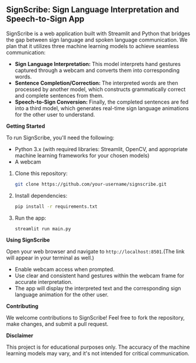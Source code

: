 ## SignScribe: Sign Language Interpretation and Speech-to-Sign App

SignScribe is a web application built with Streamlit and Python that bridges the gap between sign language and spoken language communication. We plan that it utilizes three machine learning models to achieve seamless communication:

* **Sign Language Interpretation:** This model interprets hand gestures captured through a webcam and converts them into corresponding words.
* **Sentence Completion/Correction:** The interpreted words are then processed by another model, which constructs grammatically correct and complete sentences from them.
* **Speech-to-Sign Conversion:** Finally, the completed sentences are fed into a third model, which generates real-time sign language animations for the other user to understand.

**Getting Started**

To run SignScribe, you'll need the following:

* Python 3.x (with required libraries: Streamlit, OpenCV, and appropriate machine learning frameworks for your chosen models)
* A webcam

1. Clone this repository:

   ```bash
   git clone https://github.com/your-username/signscribe.git
   ```

2. Install dependencies:

   ```bash
   pip install -r requirements.txt
   ```

3. Run the app:

   ```bash
   streamlit run main.py
   ```

**Using SignScribe**

Open your web browser and navigate to `http://localhost:8501`.(The link will appear in your terminal as well.)

* Enable webcam access when prompted.
* Use clear and consistent hand gestures within the webcam frame for accurate interpretation.
* The app will display the interpreted text and the corresponding sign language animation for the other user.

**Contributing**

We welcome contributions to SignScribe! Feel free to fork the repository, make changes, and submit a pull request.

**Disclaimer**

This project is for educational purposes only. The accuracy of the machine learning models may vary, and it's not intended for critical communication.